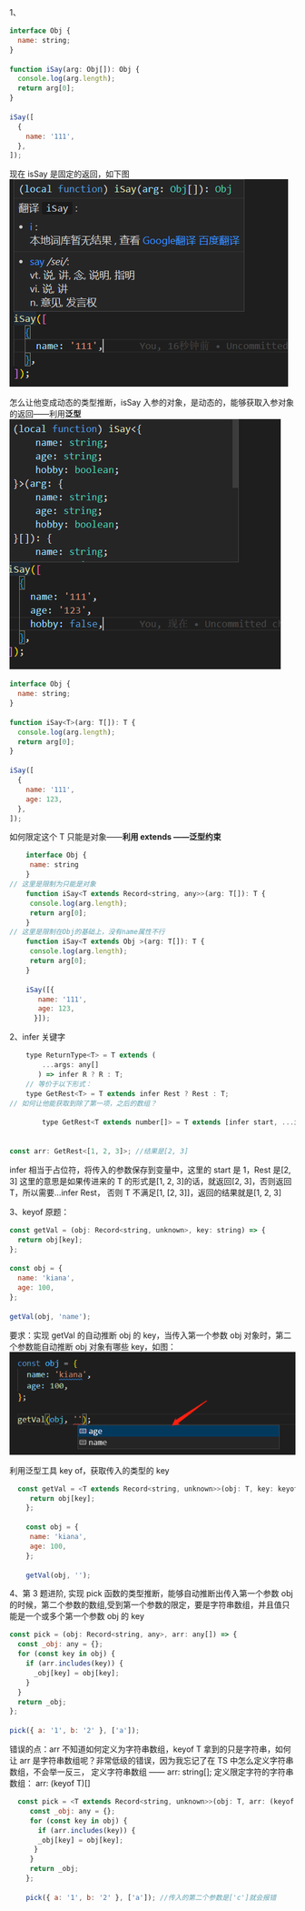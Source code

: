 1、

```javascript
interface Obj {
  name: string;
}

function iSay(arg: Obj[]): Obj {
  console.log(arg.length);
  return arg[0];
}

iSay([
  {
    name: '111',
  },
]);
```

现在 isSay 是固定的返回，如下图
![avatar](./assets/iSay1.png)

怎么让他变成动态的类型推断，isSay 入参的对象，是动态的，能够获取入参对象的返回——利用**泛型**
![avatar](./assets/iSay2.png)

```javascript
interface Obj {
  name: string;
}

function iSay<T>(arg: T[]): T {
  console.log(arg.length);
  return arg[0];
}

iSay([
  {
    name: '111',
    age: 123,
  },
]);
```

如何限定这个 T 只能是对象——**利用 extends ——泛型约束**

```javascript
    interface Obj {
     name: string
    }
// 这里是限制为只能是对象
    function iSay<T extends Record<string, any>>(arg: T[]): T {
     console.log(arg.length);
     return arg[0];
    }
// 这里是限制在Obj的基础上，没有name属性不行
    function iSay<T extends Obj >(arg: T[]): T {
     console.log(arg.length);
     return arg[0];
    }

    iSay([{
       name: '111',
       age: 123,
      }]);
```

2、infer 关键字

```javascript
    type ReturnType<T> = T extends (
        ...args: any[]
       ) => infer R ? R : T;
    // 等价于以下形式：
    type GetRest<T> = T extends infer Rest ? Rest : T;
// 如何让他能获取到除了第一项，之后的数组？

        type GetRest<T extends number[]> = T extends [infer start, ...infer Rest] ? Rest : T;


const arr: GetRest<[1, 2, 3]>; //结果是[2, 3]
```

infer 相当于占位符，将传入的参数保存到变量中，这里的 start 是 1，Rest 是[2, 3]
这里的意思是如果传进来的 T 的形式是[1, 2, 3]的话，就返回[2, 3]，否则返回 T，所以需要...infer Rest， 否则 T 不满足[1, [2, 3]]，返回的结果就是[1, 2, 3]

3、keyof
原题：

```javascript
const getVal = (obj: Record<string, unknown>, key: string) => {
  return obj[key];
};

const obj = {
  name: 'kiana',
  age: 100,
};

getVal(obj, 'name');
```

要求：实现 getVal 的自动推断 obj 的 key，当传入第一个参数 obj 对象时，第二个参数能自动推断 obj 对象有哪些 key，如图：
![avatar](./assets/keyof.png)

利用泛型工具 key of，获取传入的类型的 key

```javascript
  const getVal = <T extends Record<string, unknown>>(obj: T, key: keyof T) => {
     return obj[key];
    };

    const obj = {
     name: 'kiana',
     age: 100,
    };

    getVal(obj, '');

```

4、第 3 题进阶, 实现 pick 函数的类型推断，能够自动推断出传入第一个参数 obj 的时候，第二个参数的数组,受到第一个参数的限定，要是字符串数组，并且值只能是一个或多个第一个参数 obj 的 key

```javascript
const pick = (obj: Record<string, any>, arr: any[]) => {
  const _obj: any = {};
  for (const key in obj) {
    if (arr.includes(key)) {
      _obj[key] = obj[key];
    }
  }
  return _obj;
};

pick({ a: '1', b: '2' }, ['a']);
```

错误的点：arr 不知道如何定义为字符串数组，keyof T 拿到的只是字符串，如何让 arr 是字符串数组呢？非常低级的错误，因为我忘记了在 TS 中怎么定义字符串数组，不会举一反三，
定义字符串数组 —— arr: string[]; 定义限定字符的字符串数组： arr: (keyof T)[]

```javascript
  const pick = <T extends Record<string, unknown>>(obj: T, arr: (keyof T)[]) => {
     const _obj: any = {};
     for (const key in obj) {
       if (arr.includes(key)) {
       _obj[key] = obj[key];
      }
     }
     return _obj;
    };

    pick({ a: '1', b: '2' }, ['a']); //传入的第二个参数是['c']就会报错
```
